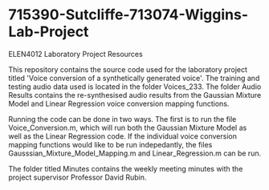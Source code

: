 # 715390-Sutcliffe-713074-Wiggins-Lab-Project
ELEN4012 Laboratory Project Resources


This repository contains the source code used for the laboratory project titled 'Voice conversion of a synthetically generated voice'. The training and testing audio data used is located in the folder Voices_233. The folder Audio Results contains the re-synthesised audio results from the Gaussian Mixture Model and Linear Regression voice conversion mapping functions. 

Running the code can be done in two ways. The first is to run the file Voice_Conversion.m, which will run both the Gaussian Mixture Model as well as the Linear Regression code. If the individual voice conversion mapping functions would like to be run indepedantly, the files Gausssian_Mixture_Model_Mapping.m and Linear_Regression.m can be run.

The folder titled Minutes contains the weekly meeting minutes with the project supervisor Professor David Rubin.
